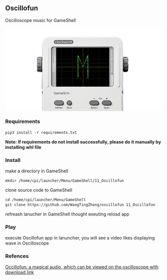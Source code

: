## Oscillofun

Oscilloscope music for GameShell

<img src="./image/head.jpg"  align=center />

### Requirements

```shell
pip3 install -r requirements.txt
```

**Note: If requirements do not install successfully, please do it manually by installing whl file** 

### Install

make a directory in GameShell

```shell
mkdir /home/cpi/launcher/Menu/GameShell/11_Oscillofun
```

clone source code to GameShell

```git
cd /home/cpi/launcher/Menu/GameShell
git clone https://github.com/WangTingZheng/oscillofun 11_Oscillofun
```

refreash lanucher in GameShell thought exeuting reload app

### Play

execute Oscillofun app in lanuncher, you will see a video likes displaying wave in Oscilloscope

### Refences

[Occillofun: a magical audio, which can be viewed on the oscilloscope with download link]([https://www.bilibili.com/video/av862814](https://www.bilibili.com/video/av862814))
